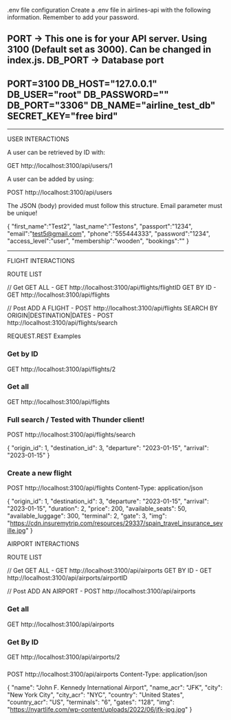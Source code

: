 .env file configuration
Create a .env file in airlines-api with the following information. Remember to add your password.

PORT -> This one is for your API server. Using 3100 (Default set as 3000). Can be changed in index.js.
DB_PORT -> Database port
------------------------------------------------
PORT=3100
DB_HOST="127.0.0.1"
DB_USER="root"
DB_PASSWORD=""
DB_PORT="3306"
DB_NAME="airline_test_db"
SECRET_KEY="free bird"
------------------------------------------------


------------------------------------------------
USER INTERACTIONS


A user can be retrieved by ID with:

GET http://localhost:3100/api/users/1

A user can be added by using:


POST http://localhost:3100/api/users

The JSON (body) provided must follow this structure. Email parameter must be unique!

{
"first_name":"Test2",
"last_name":"Testons",
"passport":"1234",
"email":"test5@gmail.com",
"phone":"555444333",
"password":"1234",
"access_level":"user",
"membership":"wooden",
"bookings":""
}

------------------------------------------------

FLIGHT INTERACTIONS

ROUTE LIST

// Get
GET ALL - GET http://localhost:3100/api/flights/flightID
GET BY ID - GET http://localhost:3100/api/flights

// Post
ADD A FLIGHT - POST http://localhost:3100/api/flights
SEARCH BY ORIGIN|DESTINATION|DATES - POST http://localhost:3100/api/flights/search

REQUEST.REST Examples
### Get by ID
GET http://localhost:3100/api/flights/2

### Get all
GET http://localhost:3100/api/flights

### Full search / Tested with Thunder client!
POST http://localhost:3100/api/flights/search

{
"origin_id": 1,
"destination_id": 3,
"departure": "2023-01-15",
"arrival": "2023-01-15"
}

### Create a new flight
POST http://localhost:3100/api/flights
Content-Type: application/json

{
"origin_id": 1,
"destination_id": 3,
"departure": "2023-01-15",
"arrival": "2023-01-15",
"duration": 2,
"price": 200,
"available_seats": 50,
"available_luggage": 300,
"terminal": 2,
"gate": 3,
"img": "https://cdn.insuremytrip.com/resources/29337/spain_travel_insurance_seville.jpg"
}


AIRPORT INTERACTIONS

ROUTE LIST

// Get
GET ALL - GET http://localhost:3100/api/airports
GET BY ID - GET http://localhost:3100/api/airports/airportID

// Post
ADD AN AIRPORT - POST http://localhost:3100/api/airports

### Get all
GET http://localhost:3100/api/airports

### Get By ID
GET http://localhost:3100/api/airports/2

###
POST http://localhost:3100/api/airports
Content-Type: application/json

{
"name": "John F. Kennedy International Airport",
"name_acr": "JFK",
"city": "New York City",
"city_acr": "NYC",
"country": "United States",
"country_acr": "US",
"terminals": "6",
"gates": "128",
"img": "https://nyartlife.com/wp-content/uploads/2022/06/jfk-jpg.jpg"
}